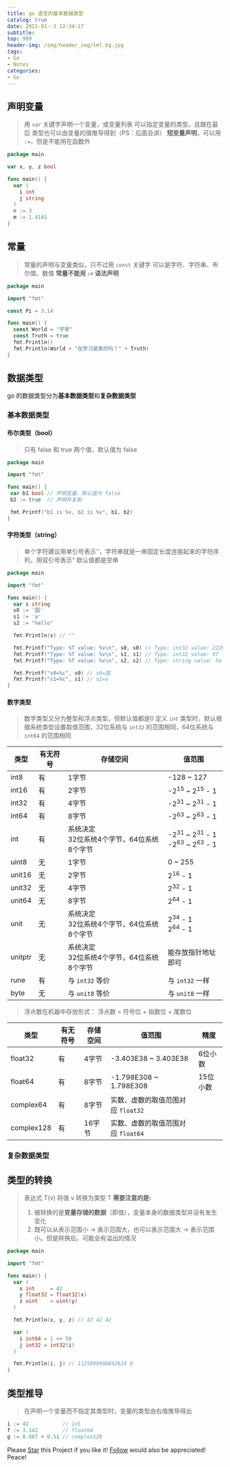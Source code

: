 ```yaml
---
title: go 语言的基本数据类型
catalog: true
date: 2021-01--3 12:34:17
subtitle: 
top: 999
header-img: /img/header_img/lml_bg.jpg
tags:
- Go
- Notes
categories:
- Go
---
```



## 声明变量
> 用 `var` 关键字声明一个变量，或变量列表
> 可以指定变量的类型，且跟在最后
> 类型也可以由变量的值推导得到（PS：后面会讲）
> **短变量声明**，可以用 `:=`，但是不能用在函数外

```go
package main

var x, y, z bool

func main() {
  var (
    i int
    j string
  )
  n := 3
  m := 1.4141
}
```


## 常量
> 常量的声明与变量类似，只不过用 `const` 关键字
> 可以是字符、字符串、布尔值、数值
> **常量不能用 `:=` 语法声明**

```go
package main

import "fmt"

const Pi = 3.14

func main() {
  const World = "宇哥"
  const Truth = true
  fmt.Println()
  fmt.Println(World + "在学习是真的吗？" + Truth)
}
```

## 数据类型

go 的数据类型分为**基本数据类型**和**复杂数据类型**

### 基本数据类型

#### 布尔类型（bool）
> 只有 false 和 true 两个值，默认值为 false
>

 ```go
package main

import "fmt"

func main() {
  var b1 bool // 声明变量，默认值为 false
  b2 := true  // 声明并复制

  fmt.Printf("b1 is %v, b2 is %v", b1, b2)
}
 ```

#### 字符类型（string）
> 单个字符建议用单引号表示‘’，字符串就是一串固定长度连接起来的字符序列，用双引号表示“
> 默认值都是空串
>

```go
package main

import "fmt"

func main() {
  var s string
  s0 := '国'
  s1 := 'a'
  s2 := "hello"

  fmt.Println(s) // ""

  fmt.Printf("Type: %T value: %v\n", s0, s0) // Type: int32 value: 22269
  fmt.Printf("Type: %T value: %v\n", s1, s1) // Type: int32 value: 97
  fmt.Printf("Type: %T value: %v\n", s2, s2) // Type: string value: hello

  fmt.Printf("s0=%c", s0) // s0=国
  fmt.Printf("s1=%c", s1) // s1=a
}
```

#### 数字类型
> 数字类型又分为整型和浮点类型，但默认值都是0
> 定义 `int` 类型时，默认根据系统类型设置取值范围，32位系统与 `int32` 的范围相同，64位系统与 `int64` 的范围相同
>

| 类型 | 有无符号 | 存储空间 | 值范围 |
| -- | -----| ------ | -- |
| int8     | 有    |     1字节     |   -128 ~ 127 |
| int16     | 有    |    2字节      | -2<sup>15</sup> ~ 2<sup>15</sup> - 1      |
| int32     | 有    |    4字节     |-2<sup>31</sup> ~ 2<sup>31</sup> - 1        |
| int64     | 有    |    8字节    |-2<sup>63</sup> ~ 2<sup>63</sup> - 1        |
| int  | 有 |    系统决定<br>32位系统4个字节，64位系统8个字节      |    -2<sup>31</sup> ~ 2<sup>31</sup> - 1<br>-2<sup>63</sup> ~ 2<sup>63</sup> - 1    |
| uint8     | 无    |    1字节    | 0 ~ 255      |
| unit16     | 无    |   2字节       |2<sup>16</sup> - 1        |
| unit32     | 无    |   4字节       |2<sup>32</sup> - 1        |
| unit64     | 无    |   8字节       |2<sup>64</sup> - 1        |
| unit | 无 | 系统决定<br>32位系统4个字节，64位系统8个字节 |  2<sup>34</sup> - 1<br>2<sup>64</sup> - 1 |
| unitptr | 无 | 系统决定<br>32位系统4个字节，64位系统8个字节 | 能存放指针地址即可 |
| rune | 有 | 与 `int32` 等价 | 与 `int32` 一样 | -2<sup>31</sup> ~ 2<sup>31</sup> - 1 |
| byte | 无 | 与 `unit8` 等价 | 与 `unit8` 一样 | 0 ~ 255 |


> 浮点数在机器中存放形式： 浮点数 = 符号位 + 指数位 + 尾数位
>

|类型      |有无符号      |存储空间      |值范围      |精度      |
| ---- | ---- | ---- | ---- | ---- |
|float32| 有 | 4字节  | -3.403E38 ~ 3.403E38 | 6位小数 |
|float64| 有 | 8字节  | -1.798E308 ~ 1.798E308 | 15位小数 |
|complex64| 有 | 8字节  | 实数、虚数的取值范围对应 `float32` |  |
|complex128| 有 | 16字节  | 实数、虚数的取值范围对应 `float64` |  |


### 复杂数据类型

## 类型的转换
> 表达式 T(v) 将值 v 转换为类型 T
> **需要注意的是:**
>1. 被转换的是**变量存储的数据**（即值），变量本身的数据类型并没有发生变化
>2. 既可以从表示范围小 -> 表示范围大，也可以表示范围大 -> 表示范围小。但是转换后，可能会有溢出的情况

```go
package main

import "fmt"

func main() {
  var (
    x int     = 42
    y float32 = float32(x)
    z uint    = uint(y)
  )

  fmt.Println(x, y, z) // 42 42 42

  var (
    i int64 = 1 << 50
    j int32 = int32(i)
  )

  fmt.Println(i, j) // 1125899906842624 0
}
```

## 类型推导
> 在声明一个变量而不指定其类型时，变量的类型由右值推导得出
>

```go
i := 42           // int
f := 3.142        // float64
g := 0.867 + 0.5i // complex128
```

Please [Star](https://github.com/evan-lin9/Front-end-learning.git) this Project if you like it! [Follow](https://github.com/evan-lin9) would also be appreciated! Peace!
